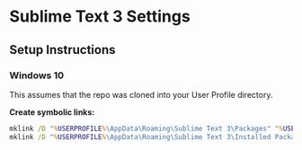 # Sublime Text 3 Settings

## Setup Instructions

### Windows 10

This assumes that the repo was cloned into your User Profile directory.

**Create symbolic links:**
```cmd
mklink /D "%USERPROFILE%\AppData\Roaming\Sublime Text 3\Packages" "%USERPROFILE%\st3_settings\Packages"
mklink /D "%USERPROFILE%\AppData\Roaming\Sublime Text 3\Installed Packages" "%USERPROFILE%\st3_settings\Installed Packages"
```